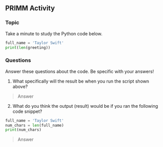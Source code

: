 ## PRIMM Activity
### Topic

Take a minute to study the Python code below.

```python
full_name = 'Taylor Swift'
print(len(greeting))
```

### Questions
Answer these questions about the code.  Be specific with your answers!

1. What specifically will the result be when you run the script shown above?  
> Answer 


2. What do you think the output (result) would be if you ran the following code snippet?
```python
full_name = 'Taylor Swift'
num_chars = len(full_name)
print(num_chars)
```
> Answer 
